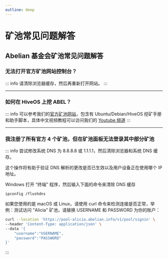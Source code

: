 ```yaml
---
outline: deep
---
```


# 矿池常见问题解答

## Abelian 基金会矿池常见问题解答

### <Badge type="warning" text="QUESTION" /> 无法打开官方矿池网站控制台？

::: info <Badge type="tip" text="ANSWER" />
请清除浏览器缓存，然后再重新打开网站。
:::

---

### <Badge type="warning" text="QUESTION" /> 如何在 HiveOS 上挖 ABEL？

::: info <Badge type="tip" text="ANSWER" />
可以参考我们的[官方矿池网站](https://pool.abelian.info/)，包含有 Ubuntu/Debian/HiveOS 挖矿手册和助手脚本，具体中文视频教程可以访问我们的 [Youtube 频道](https://www.youtube.com/@AbelianFoundation)
:::

---

### <Badge type="warning" text="QUESTION" /> 我注册了所有官方 4 个矿池，但在矿池面板无法登录其中部分矿池

::: info <Badge type="tip" text="ANSWER" />
尝试修改系统 DNS 为 8.8.8.8 或 1.1.1.1，然后清除浏览器和系统 DNS 缓存。

这个操作将有助于验证 DNS 解析的更改是否已生效以及用户设备正在使用哪个 IP 地址。

Windows 打开 “终端” 程序，然后输入下面的命令来清除 DNS 缓存

```text
ipconfig /flushdns
```

如果您使用的是 macOS 或 Linux，请使用 curl 命令来检测连接是否正常，举例：测试访问 "Alicia" 矿池，请替换 USERNAME 和 PASSWORD 为你的账户：

```bash
curl --location 'https://pool-alicia.abelian.info/v1/pool/signin' \
--header 'Content-Type: application/json' \
--data '{
    "username":"USERNAME",
    "password":"PASSWORD"
}'
```
:::